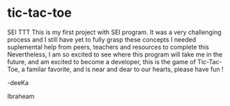 # tic-tac-toe
SEI TTT
This is my first project with SEI program. It was a very challenging process and I still have yet to fully grasp these concepts
I needed suplemental help from peers, teachers and resources to complete this 
Nevertheless, I am so excited to see where this program will take me in the future, 
and am excited to become a developer, 
this is the game of Tic-Tac-Toe, a familar favorite, and is near and dear to our hearts, 
please have fun ! 

-deeKa

Ibraheam
